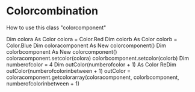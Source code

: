 # Colorcombination

<p> How to use this class "colorcomponent" </p>
        Dim colora As Color
        colora = Color.Red
        Dim colorb As Color
        colorb = Color.Blue
        Dim coloracomponent As New colorcomponent()
        Dim colorbcomponent As New colorcomponent()
        coloracomponent.setcolor(colora)
        colorbcomponent.setcolor(colorb)
        Dim numberofcolor = 4
        Dim outColor(numberofcolor + 1) As Color
        ReDim outColor(numberofcolorinbetween + 1)
        outColor = coloracomponent.getcolorarray(coloracomponent, colorbcomponent, numberofcolorinbetween + 1)
